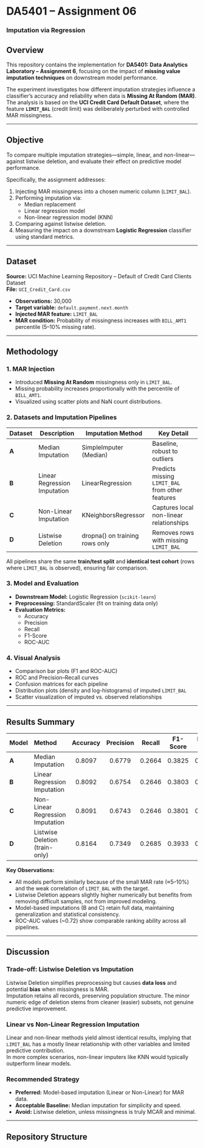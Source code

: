 # DA5401 – Assignment 06  
### Imputation via Regression

## Overview
This repository contains the implementation for **DA5401: Data Analytics Laboratory – Assignment 6**, focusing on the impact of **missing value imputation techniques** on downstream model performance.

The experiment investigates how different imputation strategies influence a classifier’s accuracy and reliability when data is **Missing At Random (MAR)**.  
The analysis is based on the **UCI Credit Card Default Dataset**, where the feature **`LIMIT_BAL`** (credit limit) was deliberately perturbed with controlled MAR missingness.

---

## Objective
To compare multiple imputation strategies—simple, linear, and non-linear—against listwise deletion, and evaluate their effect on predictive model performance.

Specifically, the assignment addresses:
1. Injecting MAR missingness into a chosen numeric column (`LIMIT_BAL`).
2. Performing imputation via:
   - Median replacement  
   - Linear regression model  
   - Non-linear regression model (KNN)
3. Comparing against listwise deletion.
4. Measuring the impact on a downstream **Logistic Regression** classifier using standard metrics.

---

## Dataset
**Source:** UCI Machine Learning Repository – Default of Credit Card Clients Dataset  
**File:** `UCI_Credit_Card.csv`

- **Observations:** 30,000  
- **Target variable:** `default.payment.next.month`  
- **Injected MAR feature:** `LIMIT_BAL`  
- **MAR condition:** Probability of missingness increases with `BILL_AMT1` percentile (5–10% missing rate).

---

## Methodology

### 1. MAR Injection
- Introduced **Missing At Random** missingness only in `LIMIT_BAL`.  
- Missing probability increases proportionally with the percentile of `BILL_AMT1`.  
- Visualized using scatter plots and NaN count distributions.

### 2. Datasets and Imputation Pipelines

| Dataset | Description | Imputation Method | Key Detail |
|----------|--------------|-------------------|-------------|
| **A** | Median Imputation | SimpleImputer (Median) | Baseline, robust to outliers |
| **B** | Linear Regression Imputation | LinearRegression | Predicts missing `LIMIT_BAL` from other features |
| **C** | Non-Linear Imputation | KNeighborsRegressor | Captures local non-linear relationships |
| **D** | Listwise Deletion | dropna() on training rows only | Removes rows with missing `LIMIT_BAL` |

All pipelines share the same **train/test split** and **identical test cohort** (rows where `LIMIT_BAL` is observed), ensuring fair comparison.

### 3. Model and Evaluation
- **Downstream Model:** Logistic Regression (`scikit-learn`)
- **Preprocessing:** StandardScaler (fit on training data only)
- **Evaluation Metrics:**
  - Accuracy
  - Precision
  - Recall
  - F1-Score
  - ROC-AUC

### 4. Visual Analysis
- Comparison bar plots (F1 and ROC-AUC)
- ROC and Precision–Recall curves
- Confusion matrices for each pipeline
- Distribution plots (density and log-histograms) of imputed `LIMIT_BAL`
- Scatter visualization of imputed vs. observed relationships

---

## Results Summary

| Model | Method | Accuracy | Precision | Recall | F1-Score | ROC-AUC |
|:------|:--------|:---------:|:----------:|:-------:|:----------:|:---------:|
| **A** | Median Imputation | 0.8097 | 0.6779 | 0.2664 | 0.3825 | 0.7187 |
| **B** | Linear Regression Imputation | 0.8092 | 0.6754 | 0.2646 | 0.3803 | 0.7189 |
| **C** | Non-Linear Regression Imputation | 0.8091 | 0.6743 | 0.2646 | 0.3801 | 0.7185 |
| **D** | Listwise Deletion (train-only) | 0.8164 | 0.7349 | 0.2685 | 0.3933 | 0.7270 |

**Key Observations:**
- All models perform similarly because of the small MAR rate (≈5–10%) and the weak correlation of `LIMIT_BAL` with the target.
- Listwise Deletion appears slightly higher numerically but benefits from removing difficult samples, not from improved modeling.
- Model-based imputations (B and C) retain full data, maintaining generalization and statistical consistency.
- ROC-AUC values (~0.72) show comparable ranking ability across all pipelines.

---

## Discussion

### Trade-off: Listwise Deletion vs Imputation
Listwise Deletion simplifies preprocessing but causes **data loss** and potential **bias** when missingness is MAR.  
Imputation retains all records, preserving population structure. The minor numeric edge of deletion stems from cleaner (easier) subsets, not genuine predictive improvement.

### Linear vs Non-Linear Regression Imputation
Linear and non-linear methods yield almost identical results, implying that `LIMIT_BAL` has a mostly linear relationship with other variables and limited predictive contribution.  
In more complex scenarios, non-linear imputers like KNN would typically outperform linear models.

### Recommended Strategy
- **Preferred:** Model-based imputation (Linear or Non-Linear) for MAR data.  
- **Acceptable Baseline:** Median imputation for simplicity and speed.  
- **Avoid:** Listwise deletion, unless missingness is truly MCAR and minimal.

---

## Repository Structure

